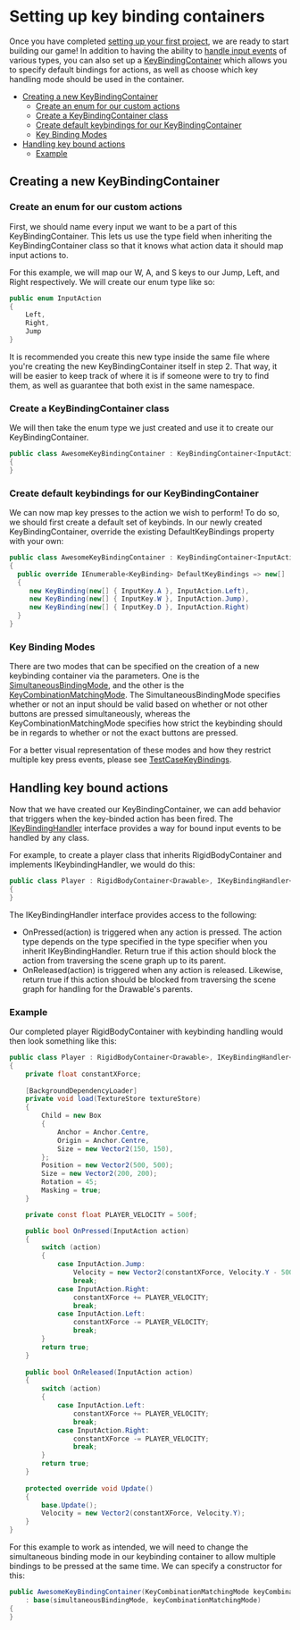 # Setting up key binding containers

Once you have completed [setting up your first project](https://github.com/ppy/osu-framework/wiki/Setting-up-your-first-project), we are ready to start building our game! In addition to having the ability to [handle input events](https://github.com/ppy/osu-framework/wiki/Handling-input-events) of various types, you can also set up a [KeyBindingContainer](https://github.com/ppy/osu-framework/blob/master/osu.Framework/Input/Bindings/KeyBindingContainer.cs) which allows you to specify default bindings for actions, as well as choose which key handling mode should be used in the container.

* [Creating a new KeyBindingContainer](https://github.com/ppy/osu-framework/wiki/Setting-up-key-binding-containers#creating-a-new-keybindingcontainer)
  * [Create an enum for our custom actions](https://github.com/ppy/osu-framework/wiki/Setting-up-key-binding-containers#create-an-enum-for-our-custom-actions)
  * [Create a KeyBindingContainer class](https://github.com/ppy/osu-framework/wiki/Setting-up-key-binding-containers#create-a-keybindingcontainer-class)
  * [Create default keybindings for our KeyBindingContainer](https://github.com/ppy/osu-framework/wiki/Setting-up-key-binding-containers#create-default-keybindings-for-our-keybindingcontainer)
  * [Key Binding Modes](https://github.com/ppy/osu-framework/wiki/Setting-up-key-binding-containers#key-binding-modes)
* [Handling key bound actions](https://github.com/ppy/osu-framework/wiki/Setting-up-key-binding-containers#handling-key-bound-actions)
  * [Example](https://github.com/ppy/osu-framework/wiki/Setting-up-key-binding-containers#example)

## Creating a new KeyBindingContainer
### Create an enum for our custom actions
First, we should name every input we want to be a part of this KeyBindingContainer. This lets us use the type field when inheriting the KeyBindingContainer<T> class so that it knows what action data it should map input actions to.

For this example, we will map our W, A, and S keys to our Jump, Left, and Right respectively. We will create our enum type like so:
```csharp
public enum InputAction
{    
    Left,
    Right,
    Jump
}
```
It is recommended you create this new type inside the same file where you're creating the new KeyBindingContainer itself in step 2. That way, it will be easier to keep track of where it is if someone were to try to find them, as well as guarantee that both exist in the same namespace.
### Create a KeyBindingContainer class
We will then take the enum type we just created and use it to create our KeyBindingContainer. 
```csharp
public class AwesomeKeyBindingContainer : KeyBindingContainer<InputAction>
{
}
```
### Create default keybindings for our KeyBindingContainer
We can now map key presses to the action we wish to perform! To do so, we should first create a default set of keybinds. In our newly created KeyBindingContainer, override the existing DefaultKeyBindings property with your own:
```csharp
public class AwesomeKeyBindingContainer : KeyBindingContainer<InputAction>
{
  public override IEnumerable<KeyBinding> DefaultKeyBindings => new[]
  {
     new KeyBinding(new[] { InputKey.A }, InputAction.Left),
     new KeyBinding(new[] { InputKey.W }, InputAction.Jump),
     new KeyBinding(new[] { InputKey.D }, InputAction.Right)
  }
}
```

### Key Binding Modes

There are two modes that can be specified on the creation of a new keybinding container via the parameters. One is the [SimultaneousBindingMode](https://github.com/ppy/osu-framework/blob/e143142928ebf87a10777217ecf0d6dc45082282/osu.Framework/Input/Bindings/KeyBindingContainer.cs#L285), and the other is the [KeyCombinationMatchingMode](https://github.com/ppy/osu-framework/blob/e143142928ebf87a10777217ecf0d6dc45082282/osu.Framework/Input/Bindings/KeyCombination.cs#L316). The SimultaneousBindingMode specifies whether or not an input should be valid based on whether or not other buttons are pressed simultaneously, whereas the KeyCombinationMatchingMode specifies how strict the keybinding should be in regards to whether or not the exact buttons are pressed. 

For a better visual representation of these modes and how they restrict multiple key press events, please see [TestCaseKeyBindings](https://github.com/ppy/osu-framework/blob/master/osu.Framework.Tests/Visual/TestCaseInput/TestCaseKeyBindings.cs).

## Handling key bound actions

Now that we have created our KeyBindingContainer, we can add behavior that triggers when the key-binded action has been fired. The [IKeyBindingHandler<T>](https://github.com/ppy/osu-framework/blob/master/osu.Framework/Input/Bindings/IKeyBindingHandler.cs) interface provides a way for bound input events to be handled by any class.

For example, to create a player class that inherits RigidBodyContainer and implements IKeybindingHandler, we would do this:

```csharp
public class Player : RigidBodyContainer<Drawable>, IKeyBindingHandler<InputAction>
{
}
```

The IKeyBindingHandler interface provides access to the following:

* OnPressed(action) is triggered when any action is pressed. The action type depends on the type specified in the type specifier when you inherit IKeyBindingHandler<T>. Return true if this action should block the action from traversing the scene graph up to its parent.
* OnReleased(action) is triggered when any action is released. Likewise, return true if this action should be blocked from traversing the scene graph for handling for the Drawable's parents.

### Example
Our completed player RigidBodyContainer with keybinding handling would then look something like this:

```csharp
public class Player : RigidBodyContainer<Drawable>, IKeyBindingHandler<InputAction>
{
    private float constantXForce;
        
    [BackgroundDependencyLoader]
    private void load(TextureStore textureStore)
    {
        Child = new Box
        {
            Anchor = Anchor.Centre,
            Origin = Anchor.Centre,
            Size = new Vector2(150, 150),
        };
        Position = new Vector2(500, 500);
        Size = new Vector2(200, 200);
        Rotation = 45;
        Masking = true;
    }

    private const float PLAYER_VELOCITY = 500f;

    public bool OnPressed(InputAction action)
    {
        switch (action)
        {
            case InputAction.Jump:
                Velocity = new Vector2(constantXForce, Velocity.Y - 500);
                break;
            case InputAction.Right:
                constantXForce += PLAYER_VELOCITY;
                break;
            case InputAction.Left:
                constantXForce -= PLAYER_VELOCITY;
                break;
        }
        return true;
    }
        
    public bool OnReleased(InputAction action)
    {
        switch (action)
        {
            case InputAction.Left:
                constantXForce += PLAYER_VELOCITY;
                break;
            case InputAction.Right:
                constantXForce -= PLAYER_VELOCITY;
                break;
        }
        return true;
    }
        
    protected override void Update()
    {
        base.Update();   
        Velocity = new Vector2(constantXForce, Velocity.Y);
    }
}
```

For this example to work as intended, we will need to change the simultaneous binding mode in our keybinding container to allow multiple bindings to be pressed at the same time. We can specify a constructor for this:

```csharp
public AwesomeKeyBindingContainer(KeyCombinationMatchingMode keyCombinationMatchingMode = KeyCombinationMatchingMode.Any, SimultaneousBindingMode simultaneousBindingMode = SimultaneousBindingMode.All) 
    : base(simultaneousBindingMode, keyCombinationMatchingMode)
{
}
